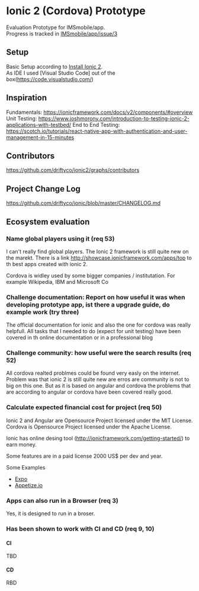 # Ionic 2 (Cordova)  Prototype

Evaluation Prototype for IMSmobile/app.  
Progress is tracked in [IMSmobile/app/issue/3](https://github.com/IMSmobile/app/issues/3)

## Setup
Basic Setup according to [Install Ionic 2](https://ionicframework.com/docs/v2/intro/installation/).  
As IDE I used [Visual Studio Code] out of the box(https://code.visualstudio.com/)

## Inspiration
Fundamentals: https://ionicframework.com/docs/v2/components/#overview
Unit Testing: https://www.joshmorony.com/introduction-to-testing-ionic-2-applications-with-testbed/
End to End Testing:  https://scotch.io/tutorials/react-native-app-with-authentication-and-user-management-in-15-minutes  

## Contributors
https://github.com/driftyco/ionic2/graphs/contributors


## Project Change Log
https://github.com/driftyco/ionic/blob/master/CHANGELOG.md

## Ecosystem evaluation

### Name global players using it (req 53) 
I can't really find global players. The Ionic 2 framework is still quite new on the marekt. There is a link http://showcase.ionicframework.com/apps/top to th best apps created with ionic 2.

Cordova is widley used by some bigger companies / institutation. For example Wikipedia, IBM and Microsoft Co



### Challenge documentation: Report on how useful it was when developing prototype app, ist there a upgrade guide, do example work (try three)
The official documentation for ionic and also the one for cordova was really helpfull. All tasks that I needed to do (expect for unit testing) have been covered in th online documentation or in a professional blog 


### Challenge community: how useful were the search results (req 52)
All cordova realted problmes could be found very easly on the internet. Problem was that ionic 2 is still quite new are erros are community is not to big on this one. But as it is based on angular and cordova the problems that are according to angular or cordova have been covered really good.

### Calculate expected financial cost for project (req 50)
Ionic 2 and Angular are Opensource Project licensed under the MIT License.
Cordova is Opensource Project licensed under the Apache License.

Ionic has online desing tool (http://ionicframework.com/getting-started/) to earn money.

Some features are in a paid license 2000 US$ per dev and year. 

Some Examples
- [Expo](https://expo.io/)
- [Appetize.io](https://appetize.io/)

### Apps can also run in a Browser (req 3)
Yes, it is designed to run in a broser.

### Has been shown to work with CI and CD (req 9, 10)
#### CI
TBD

#### CD
RBD